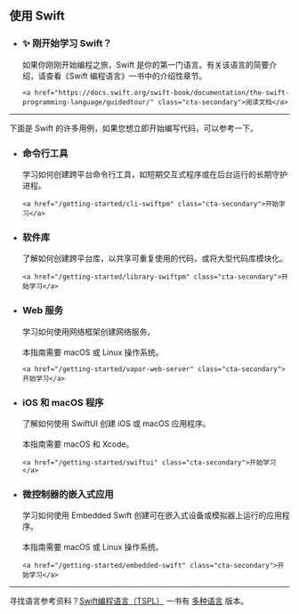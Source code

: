 ## 使用 Swift

<ul class="use-case-list">
  <li class="use-case featured">
    <h3>✨ 刚开始学习 Swift？</h3>
    <p class="description">
      如果你刚刚开始编程之旅，Swift 是你的第一门语言。有关该语言的简要介绍，请查看《Swift 编程语言》一书中的介绍性章节。
    </p>

    <a href="https://docs.swift.org/swift-book/documentation/the-swift-programming-language/guidedtour/" class="cta-secondary">阅读文档</a>
  </li>
</ul>

---

下面是 Swift 的许多用例，如果您想立即开始编写代码，可以参考一下。

<ul class="use-case-list">
  <li class="use-case">
    <h3>命令行工具</h3>
    <p class="description">
      学习如何创建跨平台命令行工具，如短期交互式程序或在后台运行的长期守护进程。
    </p>

    <a href="/getting-started/cli-swiftpm" class="cta-secondary">开始学习</a>
  </li>

  <li class="use-case">
    <h3>软件库</h3>
    <p class="description">
      了解如何创建跨平台库，以共享可重复使用的代码，或将大型代码库模块化。
    </p>

    <a href="/getting-started/library-swiftpm" class="cta-secondary">开始学习</a>
  </li>

  <li class="use-case">
    <h3>Web 服务</h3>
    <p class="description">
      学习如何使用网络框架创建网络服务。
      <br><br>
      本指南需要 macOS 或 Linux 操作系统。
    </p>

    <a href="/getting-started/vapor-web-server" class="cta-secondary">开始学习</a>
  </li>

  <li class="use-case">
    <h3>iOS 和 macOS 程序</h3>
    <p class="description">
      了解如何使用 SwiftUI 创建 iOS 或 macOS 应用程序。
      <br><br>
      本指南需要 macOS 和 Xcode。
    </p>

    <a href="/getting-started/swiftui" class="cta-secondary">开始学习</a>
  </li>

  <li class="use-case">
    <h3>微控制器的嵌入式应用</h3>
    <p class="description">
      学习如何使用 Embedded Swift 创建可在嵌入式设备或模拟器上运行的应用程序。
      <br><br>
      本指南需要 macOS 或 Linux 操作系统。
    </p>

    <a href="/getting-started/embedded-swift" class="cta-secondary">开始学习</a>
  </li>
</ul>

---

寻找语言参考资料？[Swift编程语言（TSPL）](https://docs.swift.org/swift-book/) 一书有 [多种语言](/documentation/tspl/#translations) 版本。
